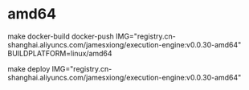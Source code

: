 

# amd64

make docker-build docker-push IMG="registry.cn-shanghai.aliyuncs.com/jamesxiong/execution-engine:v0.0.30-amd64" BUILDPLATFORM=linux/amd64

make deploy IMG="registry.cn-shanghai.aliyuncs.com/jamesxiong/execution-engine:v0.0.30-amd64"

